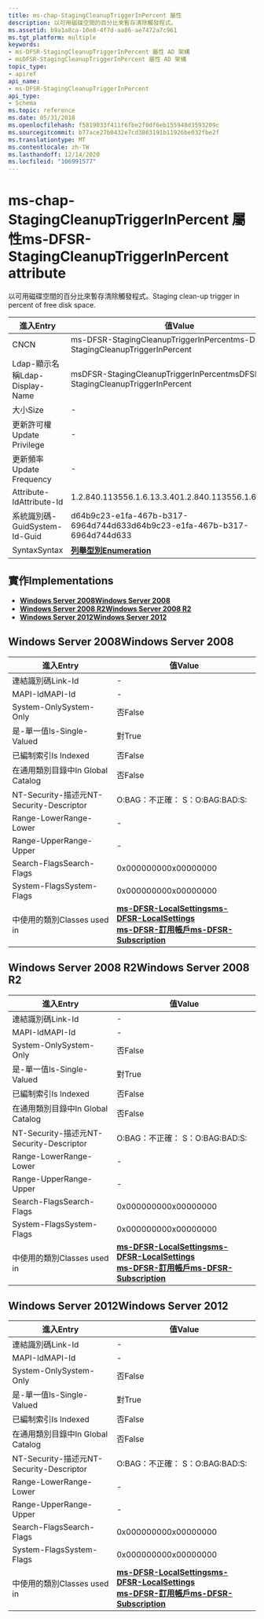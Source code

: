 ```yaml
---
title: ms-chap-StagingCleanupTriggerInPercent 屬性
description: 以可用磁碟空間的百分比來暫存清除觸發程式。
ms.assetid: b9a1a8ca-10e8-4f7d-aa86-ae7472a7c961
ms.tgt_platform: multiple
keywords:
- ms-DFSR-StagingCleanupTriggerInPercent 屬性 AD 架構
- msDFSR-StagingCleanupTriggerInPercent 屬性 AD 架構
topic_type:
- apiref
api_name:
- ms-DFSR-StagingCleanupTriggerInPercent
api_type:
- Schema
ms.topic: reference
ms.date: 05/31/2018
ms.openlocfilehash: f5819033f411f6fbe2f0df6eb155948d3593209c
ms.sourcegitcommit: b77ace27b0432e7cd3863191b11926be032fbe2f
ms.translationtype: MT
ms.contentlocale: zh-TW
ms.lasthandoff: 12/14/2020
ms.locfileid: "106991577"
---
```

# <a name="ms-dfsr-stagingcleanuptriggerinpercent-attribute"></a><span data-ttu-id="04ccb-105">ms-chap-StagingCleanupTriggerInPercent 屬性</span><span class="sxs-lookup"><span data-stu-id="04ccb-105">ms-DFSR-StagingCleanupTriggerInPercent attribute</span></span>

<span data-ttu-id="04ccb-106">以可用磁碟空間的百分比來暫存清除觸發程式。</span><span class="sxs-lookup"><span data-stu-id="04ccb-106">Staging clean-up trigger in percent of free disk space.</span></span>



| <span data-ttu-id="04ccb-107">進入</span><span class="sxs-lookup"><span data-stu-id="04ccb-107">Entry</span></span> | <span data-ttu-id="04ccb-108">值</span><span class="sxs-lookup"><span data-stu-id="04ccb-108">Value</span></span> |
|-------------------|----------------------------------------|
| <span data-ttu-id="04ccb-109">CN</span><span class="sxs-lookup"><span data-stu-id="04ccb-109">CN</span></span>                | <span data-ttu-id="04ccb-110">ms-DFSR-StagingCleanupTriggerInPercent</span><span class="sxs-lookup"><span data-stu-id="04ccb-110">ms-DFSR-StagingCleanupTriggerInPercent</span></span> |
| <span data-ttu-id="04ccb-111">Ldap-顯示名稱</span><span class="sxs-lookup"><span data-stu-id="04ccb-111">Ldap-Display-Name</span></span> | <span data-ttu-id="04ccb-112">msDFSR-StagingCleanupTriggerInPercent</span><span class="sxs-lookup"><span data-stu-id="04ccb-112">msDFSR-StagingCleanupTriggerInPercent</span></span>  |
| <span data-ttu-id="04ccb-113">大小</span><span class="sxs-lookup"><span data-stu-id="04ccb-113">Size</span></span>              | \-                                     |
| <span data-ttu-id="04ccb-114">更新許可權</span><span class="sxs-lookup"><span data-stu-id="04ccb-114">Update Privilege</span></span>  | \-                                     |
| <span data-ttu-id="04ccb-115">更新頻率</span><span class="sxs-lookup"><span data-stu-id="04ccb-115">Update Frequency</span></span>  | \-                                     |
| <span data-ttu-id="04ccb-116">Attribute-Id</span><span class="sxs-lookup"><span data-stu-id="04ccb-116">Attribute-Id</span></span>      | <span data-ttu-id="04ccb-117">1.2.840.113556.1.6.13.3.40</span><span class="sxs-lookup"><span data-stu-id="04ccb-117">1.2.840.113556.1.6.13.3.40</span></span>             |
| <span data-ttu-id="04ccb-118">系統識別碼-Guid</span><span class="sxs-lookup"><span data-stu-id="04ccb-118">System-Id-Guid</span></span>    | <span data-ttu-id="04ccb-119">d64b9c23-e1fa-467b-b317-6964d744d633</span><span class="sxs-lookup"><span data-stu-id="04ccb-119">d64b9c23-e1fa-467b-b317-6964d744d633</span></span>   |
| <span data-ttu-id="04ccb-120">Syntax</span><span class="sxs-lookup"><span data-stu-id="04ccb-120">Syntax</span></span>            | [<span data-ttu-id="04ccb-121">**列舉型別**</span><span class="sxs-lookup"><span data-stu-id="04ccb-121">**Enumeration**</span></span>](s-enumeration.md)   |



## <a name="implementations"></a><span data-ttu-id="04ccb-122">實作</span><span class="sxs-lookup"><span data-stu-id="04ccb-122">Implementations</span></span>

-   [<span data-ttu-id="04ccb-123">**Windows Server 2008**</span><span class="sxs-lookup"><span data-stu-id="04ccb-123">**Windows Server 2008**</span></span>](#windows-server-2008)
-   [<span data-ttu-id="04ccb-124">**Windows Server 2008 R2**</span><span class="sxs-lookup"><span data-stu-id="04ccb-124">**Windows Server 2008 R2**</span></span>](#windows-server-2008-r2)
-   [<span data-ttu-id="04ccb-125">**Windows Server 2012**</span><span class="sxs-lookup"><span data-stu-id="04ccb-125">**Windows Server 2012**</span></span>](#windows-server-2012)

## <a name="windows-server-2008"></a><span data-ttu-id="04ccb-126">Windows Server 2008</span><span class="sxs-lookup"><span data-stu-id="04ccb-126">Windows Server 2008</span></span>



| <span data-ttu-id="04ccb-127">進入</span><span class="sxs-lookup"><span data-stu-id="04ccb-127">Entry</span></span> | <span data-ttu-id="04ccb-128">值</span><span class="sxs-lookup"><span data-stu-id="04ccb-128">Value</span></span> |
|------------------------|-------------------------------------------------------------------------------------------------------------------------------------|
| <span data-ttu-id="04ccb-129">連結識別碼</span><span class="sxs-lookup"><span data-stu-id="04ccb-129">Link-Id</span></span>                | \-                                                                                                                                  |
| <span data-ttu-id="04ccb-130">MAPI-Id</span><span class="sxs-lookup"><span data-stu-id="04ccb-130">MAPI-Id</span></span>                | \-                                                                                                                                  |
| <span data-ttu-id="04ccb-131">System-Only</span><span class="sxs-lookup"><span data-stu-id="04ccb-131">System-Only</span></span>            | <span data-ttu-id="04ccb-132">否</span><span class="sxs-lookup"><span data-stu-id="04ccb-132">False</span></span>                                                                                                                               |
| <span data-ttu-id="04ccb-133">是-單一值</span><span class="sxs-lookup"><span data-stu-id="04ccb-133">Is-Single-Valued</span></span>       | <span data-ttu-id="04ccb-134">對</span><span class="sxs-lookup"><span data-stu-id="04ccb-134">True</span></span>                                                                                                                                |
| <span data-ttu-id="04ccb-135">已編制索引</span><span class="sxs-lookup"><span data-stu-id="04ccb-135">Is Indexed</span></span>             | <span data-ttu-id="04ccb-136">否</span><span class="sxs-lookup"><span data-stu-id="04ccb-136">False</span></span>                                                                                                                               |
| <span data-ttu-id="04ccb-137">在通用類別目錄中</span><span class="sxs-lookup"><span data-stu-id="04ccb-137">In Global Catalog</span></span>      | <span data-ttu-id="04ccb-138">否</span><span class="sxs-lookup"><span data-stu-id="04ccb-138">False</span></span>                                                                                                                               |
| <span data-ttu-id="04ccb-139">NT-Security-描述元</span><span class="sxs-lookup"><span data-stu-id="04ccb-139">NT-Security-Descriptor</span></span> | <span data-ttu-id="04ccb-140">O:BAG：不正確： S：</span><span class="sxs-lookup"><span data-stu-id="04ccb-140">O:BAG:BAD:S:</span></span>                                                                                                                        |
| <span data-ttu-id="04ccb-141">Range-Lower</span><span class="sxs-lookup"><span data-stu-id="04ccb-141">Range-Lower</span></span>            | \-                                                                                                                                  |
| <span data-ttu-id="04ccb-142">Range-Upper</span><span class="sxs-lookup"><span data-stu-id="04ccb-142">Range-Upper</span></span>            | \-                                                                                                                                  |
| <span data-ttu-id="04ccb-143">Search-Flags</span><span class="sxs-lookup"><span data-stu-id="04ccb-143">Search-Flags</span></span>           | <span data-ttu-id="04ccb-144">0x00000000</span><span class="sxs-lookup"><span data-stu-id="04ccb-144">0x00000000</span></span>                                                                                                                          |
| <span data-ttu-id="04ccb-145">System-Flags</span><span class="sxs-lookup"><span data-stu-id="04ccb-145">System-Flags</span></span>           | <span data-ttu-id="04ccb-146">0x00000000</span><span class="sxs-lookup"><span data-stu-id="04ccb-146">0x00000000</span></span>                                                                                                                          |
| <span data-ttu-id="04ccb-147">中使用的類別</span><span class="sxs-lookup"><span data-stu-id="04ccb-147">Classes used in</span></span>        | [<span data-ttu-id="04ccb-148">**ms-DFSR-LocalSettings**</span><span class="sxs-lookup"><span data-stu-id="04ccb-148">**ms-DFSR-LocalSettings**</span></span>](c-msdfsr-localsettings.md)<br/> [<span data-ttu-id="04ccb-149">**ms-DFSR-訂用帳戶**</span><span class="sxs-lookup"><span data-stu-id="04ccb-149">**ms-DFSR-Subscription**</span></span>](c-msdfsr-subscription.md)<br/> |



## <a name="windows-server-2008-r2"></a><span data-ttu-id="04ccb-150">Windows Server 2008 R2</span><span class="sxs-lookup"><span data-stu-id="04ccb-150">Windows Server 2008 R2</span></span>



| <span data-ttu-id="04ccb-151">進入</span><span class="sxs-lookup"><span data-stu-id="04ccb-151">Entry</span></span> | <span data-ttu-id="04ccb-152">值</span><span class="sxs-lookup"><span data-stu-id="04ccb-152">Value</span></span> |
|------------------------|-------------------------------------------------------------------------------------------------------------------------------------|
| <span data-ttu-id="04ccb-153">連結識別碼</span><span class="sxs-lookup"><span data-stu-id="04ccb-153">Link-Id</span></span>                | \-                                                                                                                                  |
| <span data-ttu-id="04ccb-154">MAPI-Id</span><span class="sxs-lookup"><span data-stu-id="04ccb-154">MAPI-Id</span></span>                | \-                                                                                                                                  |
| <span data-ttu-id="04ccb-155">System-Only</span><span class="sxs-lookup"><span data-stu-id="04ccb-155">System-Only</span></span>            | <span data-ttu-id="04ccb-156">否</span><span class="sxs-lookup"><span data-stu-id="04ccb-156">False</span></span>                                                                                                                               |
| <span data-ttu-id="04ccb-157">是-單一值</span><span class="sxs-lookup"><span data-stu-id="04ccb-157">Is-Single-Valued</span></span>       | <span data-ttu-id="04ccb-158">對</span><span class="sxs-lookup"><span data-stu-id="04ccb-158">True</span></span>                                                                                                                                |
| <span data-ttu-id="04ccb-159">已編制索引</span><span class="sxs-lookup"><span data-stu-id="04ccb-159">Is Indexed</span></span>             | <span data-ttu-id="04ccb-160">否</span><span class="sxs-lookup"><span data-stu-id="04ccb-160">False</span></span>                                                                                                                               |
| <span data-ttu-id="04ccb-161">在通用類別目錄中</span><span class="sxs-lookup"><span data-stu-id="04ccb-161">In Global Catalog</span></span>      | <span data-ttu-id="04ccb-162">否</span><span class="sxs-lookup"><span data-stu-id="04ccb-162">False</span></span>                                                                                                                               |
| <span data-ttu-id="04ccb-163">NT-Security-描述元</span><span class="sxs-lookup"><span data-stu-id="04ccb-163">NT-Security-Descriptor</span></span> | <span data-ttu-id="04ccb-164">O:BAG：不正確： S：</span><span class="sxs-lookup"><span data-stu-id="04ccb-164">O:BAG:BAD:S:</span></span>                                                                                                                        |
| <span data-ttu-id="04ccb-165">Range-Lower</span><span class="sxs-lookup"><span data-stu-id="04ccb-165">Range-Lower</span></span>            | \-                                                                                                                                  |
| <span data-ttu-id="04ccb-166">Range-Upper</span><span class="sxs-lookup"><span data-stu-id="04ccb-166">Range-Upper</span></span>            | \-                                                                                                                                  |
| <span data-ttu-id="04ccb-167">Search-Flags</span><span class="sxs-lookup"><span data-stu-id="04ccb-167">Search-Flags</span></span>           | <span data-ttu-id="04ccb-168">0x00000000</span><span class="sxs-lookup"><span data-stu-id="04ccb-168">0x00000000</span></span>                                                                                                                          |
| <span data-ttu-id="04ccb-169">System-Flags</span><span class="sxs-lookup"><span data-stu-id="04ccb-169">System-Flags</span></span>           | <span data-ttu-id="04ccb-170">0x00000000</span><span class="sxs-lookup"><span data-stu-id="04ccb-170">0x00000000</span></span>                                                                                                                          |
| <span data-ttu-id="04ccb-171">中使用的類別</span><span class="sxs-lookup"><span data-stu-id="04ccb-171">Classes used in</span></span>        | [<span data-ttu-id="04ccb-172">**ms-DFSR-LocalSettings**</span><span class="sxs-lookup"><span data-stu-id="04ccb-172">**ms-DFSR-LocalSettings**</span></span>](c-msdfsr-localsettings.md)<br/> [<span data-ttu-id="04ccb-173">**ms-DFSR-訂用帳戶**</span><span class="sxs-lookup"><span data-stu-id="04ccb-173">**ms-DFSR-Subscription**</span></span>](c-msdfsr-subscription.md)<br/> |



## <a name="windows-server-2012"></a><span data-ttu-id="04ccb-174">Windows Server 2012</span><span class="sxs-lookup"><span data-stu-id="04ccb-174">Windows Server 2012</span></span>



| <span data-ttu-id="04ccb-175">進入</span><span class="sxs-lookup"><span data-stu-id="04ccb-175">Entry</span></span> | <span data-ttu-id="04ccb-176">值</span><span class="sxs-lookup"><span data-stu-id="04ccb-176">Value</span></span> |
|------------------------|-------------------------------------------------------------------------------------------------------------------------------------|
| <span data-ttu-id="04ccb-177">連結識別碼</span><span class="sxs-lookup"><span data-stu-id="04ccb-177">Link-Id</span></span>                | \-                                                                                                                                  |
| <span data-ttu-id="04ccb-178">MAPI-Id</span><span class="sxs-lookup"><span data-stu-id="04ccb-178">MAPI-Id</span></span>                | \-                                                                                                                                  |
| <span data-ttu-id="04ccb-179">System-Only</span><span class="sxs-lookup"><span data-stu-id="04ccb-179">System-Only</span></span>            | <span data-ttu-id="04ccb-180">否</span><span class="sxs-lookup"><span data-stu-id="04ccb-180">False</span></span>                                                                                                                               |
| <span data-ttu-id="04ccb-181">是-單一值</span><span class="sxs-lookup"><span data-stu-id="04ccb-181">Is-Single-Valued</span></span>       | <span data-ttu-id="04ccb-182">對</span><span class="sxs-lookup"><span data-stu-id="04ccb-182">True</span></span>                                                                                                                                |
| <span data-ttu-id="04ccb-183">已編制索引</span><span class="sxs-lookup"><span data-stu-id="04ccb-183">Is Indexed</span></span>             | <span data-ttu-id="04ccb-184">否</span><span class="sxs-lookup"><span data-stu-id="04ccb-184">False</span></span>                                                                                                                               |
| <span data-ttu-id="04ccb-185">在通用類別目錄中</span><span class="sxs-lookup"><span data-stu-id="04ccb-185">In Global Catalog</span></span>      | <span data-ttu-id="04ccb-186">否</span><span class="sxs-lookup"><span data-stu-id="04ccb-186">False</span></span>                                                                                                                               |
| <span data-ttu-id="04ccb-187">NT-Security-描述元</span><span class="sxs-lookup"><span data-stu-id="04ccb-187">NT-Security-Descriptor</span></span> | <span data-ttu-id="04ccb-188">O:BAG：不正確： S：</span><span class="sxs-lookup"><span data-stu-id="04ccb-188">O:BAG:BAD:S:</span></span>                                                                                                                        |
| <span data-ttu-id="04ccb-189">Range-Lower</span><span class="sxs-lookup"><span data-stu-id="04ccb-189">Range-Lower</span></span>            | \-                                                                                                                                  |
| <span data-ttu-id="04ccb-190">Range-Upper</span><span class="sxs-lookup"><span data-stu-id="04ccb-190">Range-Upper</span></span>            | \-                                                                                                                                  |
| <span data-ttu-id="04ccb-191">Search-Flags</span><span class="sxs-lookup"><span data-stu-id="04ccb-191">Search-Flags</span></span>           | <span data-ttu-id="04ccb-192">0x00000000</span><span class="sxs-lookup"><span data-stu-id="04ccb-192">0x00000000</span></span>                                                                                                                          |
| <span data-ttu-id="04ccb-193">System-Flags</span><span class="sxs-lookup"><span data-stu-id="04ccb-193">System-Flags</span></span>           | <span data-ttu-id="04ccb-194">0x00000000</span><span class="sxs-lookup"><span data-stu-id="04ccb-194">0x00000000</span></span>                                                                                                                          |
| <span data-ttu-id="04ccb-195">中使用的類別</span><span class="sxs-lookup"><span data-stu-id="04ccb-195">Classes used in</span></span>        | [<span data-ttu-id="04ccb-196">**ms-DFSR-LocalSettings**</span><span class="sxs-lookup"><span data-stu-id="04ccb-196">**ms-DFSR-LocalSettings**</span></span>](c-msdfsr-localsettings.md)<br/> [<span data-ttu-id="04ccb-197">**ms-DFSR-訂用帳戶**</span><span class="sxs-lookup"><span data-stu-id="04ccb-197">**ms-DFSR-Subscription**</span></span>](c-msdfsr-subscription.md)<br/> |



 

 





